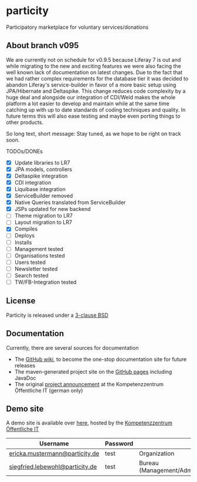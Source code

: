 # particity
Participatory marketplace for voluntary services/donations

## About branch v095
We are currently not on schedule for v0.9.5 because Liferay 7 is out and while migrating to the new and exciting features we were also
facing the well known lack of documentation on latest changes. Due to the fact that we had rather complex requirements for the database tier
it was decided to abandon Liferay's service-builder in favor of a more basic setup using JPA/Hibernate and Deltaspike. This change reduces
code complexity by a huge deal and alongside our integration of CDI/Weld makes the whole platform a lot easier to develop and maintain
while at the same time catching up with up to date standards of coding techniques and quality. In future terms this will also ease
testing and maybe even porting things to other products.

So long text, short message: Stay tuned, as we hope to be right on track soon.

TODOs/DONEs
 - [x] Update libraries to LR7
 - [x] JPA models, controllers
 - [x] Deltaspike integration
 - [x] CDI integration
 - [x] Liquibase integration
 - [x] ServiceBuilder removed
 - [x] Native Queries translated from ServiceBuilder 
 - [x] JSPs updated for new backend
 - [ ] Theme migration to LR7
 - [ ] Layout migration to LR7
 - [x] Compiles
 - [ ] Deploys
 - [ ] Installs
 - [ ] Management tested
 - [ ] Organisations tested
 - [ ] Users tested
 - [ ] Newsletter tested
 - [ ] Search tested 
 - [ ] TW/FB-Integration tested

## License
Particity is released under a [3-clause BSD](http://opensource.org/licenses/BSD-3-Clause)

## Documentation
Currently, there are several sources for documentation
 - The [GitHub wiki](https://github.com/fraunhoferfokus/particity/wiki), to become the one-stop documentation site for future releases
 - The maven-generated project site on the [GitHub pages](https://fraunhoferfokus.github.io/particity/index.html) including JavaDoc   
 - The original [project announcement](https://www.oeffentliche-it.de/machmitboerse) at the Kompetenzzentrum Öffentliche IT (german only)

## Demo site
A demo site is available over [here](http://193.175.133.70), hosted by the [Kompetenzzentrum Öffentliche IT](https://www.oeffentliche-it.de)  

Username | Password  | Role
---------|-----------|-----
ericka.mustermann@particity.de | test | Organization
siegfried.lebewohl@particity.de | test | Bureau (Management/Administration/Moderation) 
